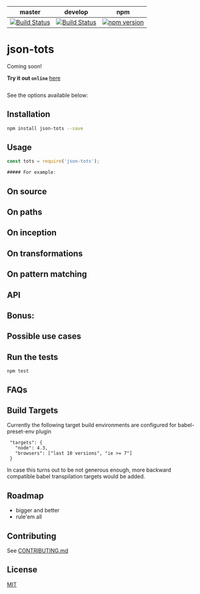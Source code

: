 master|develop|npm
---|---|---
[![Build Status](https://travis-ci.org/sdawood/json-tots.svg?branch=master)](https://travis-ci.org/sdawood/json-tots)|[![Build Status](https://travis-ci.org/sdawood/json-tots.svg?branch=develop)](https://travis-ci.org/sdawood/json-tots)|[![npm version](https://badge.fury.io/js/json-tots.svg)](https://badge.fury.io/js/json-tots)

# json-tots

Coming soon!

**Try it out `online`** [here](https://npm.runkit.com/json-tots)

```js

```

See the options available below:

## Installation

  ```sh
  npm install json-tots --save
  ```

## Usage

  ```js
  const tots = require('json-tots');

##### For example:

  ```


## On source
## On paths
## On inception
## On transformations
## On pattern matching

## API

## Bonus:

## Possible use cases

## Run the tests

  ```
  npm test
  ```

## FAQs

## Build Targets
Currently the following target build environments are configured for babel-preset-env plugin
```
 "targets": {
   "node": 4.3,
   "browsers": ["last 10 versions", "ie >= 7"]
 }
```
In case this turns out to be not generous enough, more backward compatible babel transpilation targets would be added.

## Roadmap

- bigger and better
- rule'em all

## Contributing
See [CONTRIBUTING.md](CONTRIBUTING.md)

## License

[MIT](LICENSE)
